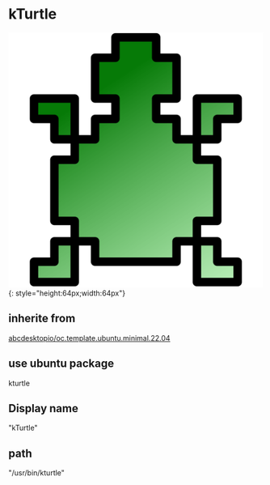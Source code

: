 # kTurtle
![kturtle.svg](/applications/icons/kturtle.svg){: style="height:64px;width:64px"}
## inherite from
[abcdesktopio/oc.template.ubuntu.minimal.22.04](abcdesktopio/oc.template.ubuntu.minimal.22.04.md)
## use ubuntu package
kturtle
## Display name
"kTurtle"
## path
"/usr/bin/kturtle"
